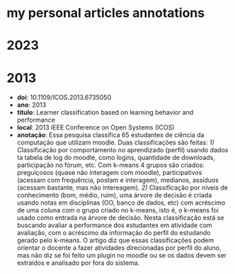 # my personal articles annotations


# 2023


# 2013

- **doi**: 10.1109/ICOS.2013.6735050
- **ano**: 2013
- **título**: Learner classification based on learning behavior and performance
- **local**: 2013 IEEE Conference on Open Systems (ICOS)
- **anotação**:
Essa pesquisa classifica 65 estudantes de ciência da computação que utilizam moodle. Duas classificações são feitas: *1)* Classificação por comportamento no aprendizado (perfil) usando dados ta tabela de log do moodle, como logins, quantidade de downloads, participação no fórum, etc. Com k-means 4 grupos são criados: preguiçosos (quase não interagem com moodle), participativos (acessam com frequência, postam e interagem), medianos, assíduos (acessam bastante, mas não intereagem). *2)* Classificação por níveis de conhecimento (bom, médio, ruim), uma árvore de decisão é criada usando notas em disciplinas (OO, banco de dados, etc) com acréscimo de uma coluna com o grupo criado no k-means, isto é, o k-means foi usado como entrada na árvore de decisão. Nesta classificação está se buscando avaliar a performance dos estudantes em atividade com avaliação, com o acréscimo da informação do perfil do estudando gerado pelo k-means. O artigo diz que essas classificações podem orientar o docente a fazer atividades direcionadas por perfil do aluno, mas não diz se foi feito um plugin no moodle ou se os dados devem ser extraídos e analisado por fora do sistema.
